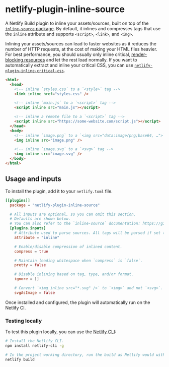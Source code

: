 # netlify-plugin-inline-source

A Netlify Build plugin to inline your assets/sources, built on top of the [`inline-source` package](https://github.com/popeindustries/inline-source). By default, it inlines and compresses tags that use the `inline` attribute and supports `<script>`, `<link>`, and `<img>`.

Inlining your assets/sources can lead to faster websites as it reduces the number of HTTP requests, at the cost of making your HTML files heavier. For best performance, you should usually only inline critical, [render-blocking resources](https://web.dev/render-blocking-resources/) and let the rest load normally.
If you want to automatically extract and inline your critical CSS, you can use [`netlify-plugin-inline-critical-css`](https://github.com/Tom-Bonnike/netlify-plugin-inline-critical-css).

```html
<html>
  <head>
    <!-- inline `styles.css` to a `<style>` tag -->
    <link inline href="styles.css" />

    <!-- inline `main.js` to a `<script>` tag -->
    <script inline src="main.js"></script>

    <!-- inline a remote file to a `<script>` tag -->
    <script inline src="https://some-website.com/script.js"></script>
  </head>
  <body>
    <!-- inline `image.png` to a `<img src="data:image/png;base64, …">` tag -->
    <img inline src="image.png" />

    <!-- inline `image.svg` to a `<svg>` tag -->
    <img inline src="image.svg" />
  </body>
</html>
```

## Usage and inputs

To install the plugin, add it to your `netlify.toml` file.

```toml
[[plugins]]
  package = "netlify-plugin-inline-source"

  # All inputs are optional, so you can omit this section.
  # Defaults are shown below.
  # You can also refer to the `inline-source` documentation: https://github.com/popeindustries/inline-source#usage.
  [plugins.inputs]
    # Attribute used to parse sources. All tags will be parsed if set to `false`.
    attribute = "inline"

    # Enable/disable compression of inlined content.
    compress = true

    # Maintain leading whitespace when `compress` is `false`.
    pretty = false

    # Disable inlining based on tag, type, and/or format.
    ignore = []

    # Convert `<img inline src="*.svg" />` to `<img>` and not `<svg>`.
    svgAsImage = false
```

Once installed and configured, the plugin will automatically run on the Netlify CI.

### Testing locally

To test this plugin locally, you can use the [Netlify CLI](https://github.com/netlify/cli):

```bash
# Install the Netlify CLI.
npm install netlify-cli -g

# In the project working directory, run the build as Netlify would with the build bot.
netlify build
```
